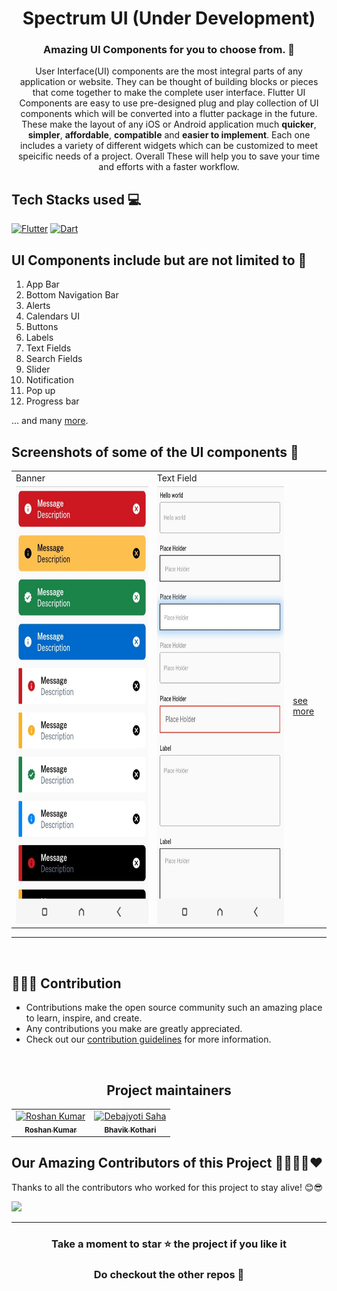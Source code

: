 <h1 align=center> Spectrum UI (Under Development) </h1>

<h3 align=center> Amazing UI Components for you to choose from. 📜 </h3>

<p align="center">
User Interface(UI) components are the most integral parts of any application or website. They can be thought of building blocks or pieces that come together to make the complete user interface. Flutter UI Components are  easy to use pre-designed plug and play collection of UI components which will be converted into a flutter package in the future. These make the layout of any iOS or Android application much <b>quicker</b>, <b>simpler</b>, <b>affordable</b>, <b>compatible</b> and <b>easier to implement</b>. Each one includes a variety of different widgets which can be customized to meet speicific needs of a project. Overall These will help you to save your time and efforts with a faster workflow.
</p>

## Tech Stacks used 💻

[![Flutter](https://img.shields.io/badge/Flutter-%2302569B.svg?style=for-the-badge&logo=Flutter&logoColor=white)](https://flutter.dev/)
[![Dart](https://img.shields.io/badge/dart-%230175C2.svg?style=for-the-badge&logo=dart&logoColor=white)](https://dart.dev/)





## UI Components include but are not limited to 📖
1. App Bar
2. Bottom Navigation Bar
3. Alerts
4. Calendars UI
5. Buttons 
6. Labels
7. Text Fields
8. Search Fields
9. Slider
10. Notification 
11. Pop up
12. Progress bar 

... and many [more](https://docs.flutter.dev/development/ui/widgets/material).

## Screenshots of some of the UI components :iphone:
<table>
<tr>
     <td>Banner</td>
     <td>Text Field</td>
  </tr>
  <tr>
    <td><img src="assets/Screenshots/banner.jpg" width=400 height=700></td>
    <td><img src="assets/Screenshots/text field.jpg" width=400 height=700></td>
    <td><a href="ScreensShots.md" width=400>see more</a></td>
  </tr>
  </table>

<hr>
<br>

 ## 👩🏽‍💻 Contribution

- Contributions make the open source community such an amazing place to learn, inspire, and create.
- Any contributions you make are greatly appreciated.
- Check out our [contribution guidelines](https://github.com/Clueless-Community/flutter-ui-components/blob/master/CONTRIBUTION.md) for more information.

<br>

<h2 align='center'> Project maintainers </h2>
<table align='center'>
<tr>
    <td align="center">
        <a href="https://github.com/roshaen">
            <img src="https://avatars.githubusercontent.com/u/58213083?v=4" width="100;" alt="Roshan Kumar"/>
            <br />
            <sub><b>Roshan Kumar</b></sub>
        </a>
    </td>
      <td align="center">
        <a href="https://github.com/Bhavikk01">
            <img src="https://avatars.githubusercontent.com/u/91150440?v=4" width="100;" alt="Debajyoti Saha"/>
            <br />
            <sub><b>Bhavik Kothari</b></sub>
        </a>
    </td>
  </tr>
</table>


## Our Amazing Contributors of this Project 👨‍👨‍👦‍👦❤️
Thanks to all the contributors who worked for this project to stay alive! 😊😎

<a align="center" href="https://github.com/Clueless-Community/flutter-ui-components/graphs/contributors">
  <img src="https://contrib.rocks/image?repo=Clueless-Community/flutter-ui-components&&max=817" />  
</a>

<br>

--- 
<div align="center">
    <h3><b>Take a moment to star ⭐ the project if you like it</b></h3>
    <h3>Do checkout the other repos 💫</h3> 
</div>

